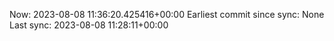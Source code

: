 Now: 2023-08-08 11:36:20.425416+00:00 Earliest commit since sync: None Last sync: 2023-08-08 11:28:11+00:00
